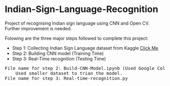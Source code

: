 # Indian-Sign-Language-Recognition
Project of recognising Indian sign language using CNN and Open CV. Further improvement is needed.

Folowing are the three major steps followed to complete this project:

* Step 1: Collecting Indian Sign Language dataset from Kaggle [Click Me](https://www.kaggle.com/datasets/vaishnaviasonawane/indian-sign-language-dataset)
* Step 2: Building CNN model (Training Time)
* Step 3: Real-Time recognition (Testing Time)


<pre>
File name for step 2: Build-CNN-Model.ipynb (Used Google Colob to do so)
    Used smaller dataset to trian the model.
File name for step 3: Real-time-recognition.py
</pre>
